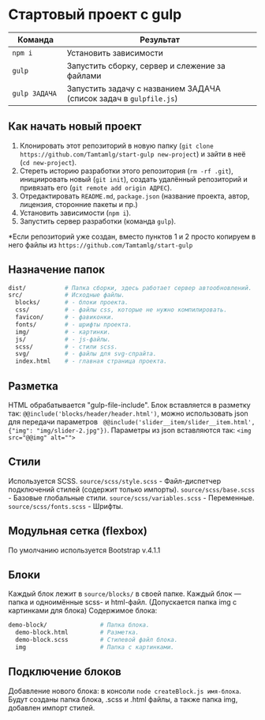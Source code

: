 # Стартовый проект с gulp

<table>
  <thead>
    <tr>
      <th>Команда</th>
      <th>Результат</th>
    </tr>
  </thead>
  <tbody>
    <tr>
      <td width="22%"><code>npm i</code></td>
      <td>Установить зависимости</td>
    </tr>
    <tr>
      <td><code>gulp</code></td>
      <td>Запустить сборку, сервер и слежение за файлами</td>
    </tr>
    <tr>
      <td><code>gulp ЗАДАЧА</code></td>
      <td>Запустить задачу с названием ЗАДАЧА (список задач в <code>gulpfile.js</code>)</td>
    </tr>
  </tbody>
</table>



## Как начать новый проект

1. Клонировать этот репозиторий в новую папку (`git clone https://github.com/Tamtamlg/start-gulp new-project`) и зайти в неё (`cd new-project`).
2. Стереть историю разработки этого репозитория (`rm -rf .git`), инициировать новый (`git init`), создать удалённый репозиторий и привязать его (`git remote add origin АДРЕС`).
3. Отредактировать `README.md`, `package.json` (название проекта, автор, лицензия, сторонние пакеты и пр.)
4. Установить зависимости (`npm i`).
5. Запустить сервер разработки (команда `gulp`).

*Если репозиторий уже создан, вместо пунктов 1 и 2 просто копируем в него файлы из `https://github.com/Tamtamlg/start-gulp`



## Назначение папок

```bash
dist/           # Папка сборки, здесь работает сервер автообновлений.
src/            # Исходные файлы.
  blocks/       # - блоки проекта.
  css/          # - файлы css, которые не нужно компилировать.
  favicon/      # - фавиконки.
  fonts/        # - шрифты проекта.
  img/          # - картинки.
  js/           # - js-файлы.
  scss/         # - стили scss.
  svg/          # - файлы для svg-спрайта.
  index.html    # - главная страница проекта.
```


## Разметка

HTML обрабатывается "gulp-file-include".
Блок вставляется в разметку так: `@@include('blocks/header/header.html')`, можно использовать json для передачи параметров ` @@include('slider__item/slider__item.html', {"img": "img/slider-2.jpg"})`. Параметры из json вставляются так: `<img src="@@img" alt="">`



## Стили

Используется SCSS.
`source/scss/style.scss` - Файл-диспетчер подключений стилей (содержит только импорты).
`source/scss/base.scss` - Базовые глобальные стили.
`source/scss/variables.scss` - Переменные.
`source/scss/fonts.scss` - Шрифты.



## Модульная сетка (flexbox)

По умолчанию используется Bootstrap v.4.1.1



## Блоки

Каждый блок лежит в `source/blocks/` в своей папке. Каждый блок — папка и одноимённые scss- и html-файл. (Допускается папка img с картинками для блока)
Содержимое блока:

```bash
demo-block/               # Папка блока.
  demo-block.html         # Разметка.
  demo-block.scss         # Стилевой файл блока.
  img                     # Папка с картинками.
```


## Подключение блоков

Добавление нового блока: в консоли `node createBlock.js имя-блока`. Будут созданы папка блока, .scss и .html файлы, а также папка img, добавлен импорт стилей.
